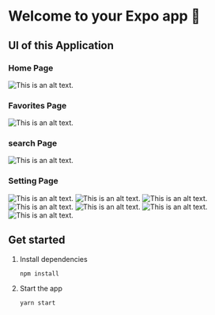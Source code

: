 # Welcome to your Expo app 👋

<!-- all about -->
## UI of this Application
### Home Page
![This is an alt text.](/assets/images/sc1.jpg)
### Favorites Page
![This is an alt text.](/assets/images/sc2.jpg)
### search Page
![This is an alt text.](/assets/images/sc3.jpg)
### Setting Page
![This is an alt text.](/assets/images/sc4.jpg)
![This is an alt text.](/assets/images/sc5.jpg)
![This is an alt text.](/assets/images/sc6.jpg)
![This is an alt text.](/assets/images/sc7.jpg)
![This is an alt text.](/assets/images/sc8.jpg)
![This is an alt text.](/assets/images/sc9.jpg)
![This is an alt text.](/srcone/assets/images/screenTwo.jpg)
## Get started
1. Install dependencies

   ```bash
   npm install
   ```

2. Start the app

   ```bash
   yarn start
   ```
    


